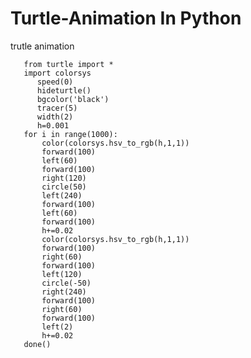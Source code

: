 # Turtle-Animation In Python
trutle animation


       from turtle import *
       import colorsys
          speed(0)
          hideturtle()   
          bgcolor('black')
          tracer(5)
          width(2)
          h=0.001
       for i in range(1000):
           color(colorsys.hsv_to_rgb(h,1,1))
           forward(100)
           left(60)
           forward(100)
           right(120)
           circle(50)
           left(240)
           forward(100)
           left(60)
           forward(100)
           h+=0.02
           color(colorsys.hsv_to_rgb(h,1,1))
           forward(100)
           right(60)
           forward(100)
           left(120)
           circle(-50)
           right(240)
           forward(100)
           right(60)
           forward(100)
           left(2)
           h+=0.02
       done()
